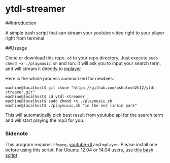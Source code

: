 # ytdl-streamer

##Introduction

A simple bash script that can stream your youtube video right to your player right from terminal

##Useage

Clone or download this repo. `cd` to your repo directory. 
Just execute `sudo chmod +x ./playmusic.sh` and run. It will ask you to input your search term, and will stream it directly to [mplayer](https://help.ubuntu.com/community/MPlayer)

Here is the whole process summarized for newbies:

```
machine@localhost$ git clone "https://github.com/ashutosh2k12/ytdl-streamer.git"
machine@localhost$ cd ytdl-streamer
machine@localhost$ sudo chmod +x ./playmusic.sh 
machine@localhost$ ./playmusic.sh "in the end linkin park"
```

This will automatically pick best result from youtube api for the search term
and will start playing the mp3 for you. 

### Sidenote
This program requires `ffmpeg`, [youtube-dl](https://github.com/rg3/youtube-dl) and `mplayer`. Please install one before using this script.
For Ubuntu 12.04 or 14.04 users, use [this bash script](https://gist.github.com/xdamman/e4f713c8cd1a389a5917) 
